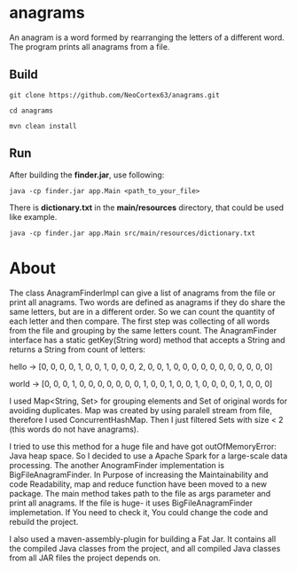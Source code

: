 # anagrams
An anagram is a word formed by rearranging the letters of a different word.
The program prints all anagrams from a file.

## Build

```
git clone https://github.com/NeoCortex63/anagrams.git
```
```
cd anagrams
```
```
mvn clean install
```

## Run

After building the **finder.jar**, use following:

```
java -cp finder.jar app.Main <path_to_your_file>
```
There is **dictionary.txt** in the **main/resources** directory, that could be used like example.

```
java -cp finder.jar app.Main src/main/resources/dictionary.txt
```
# About

The class AnagramFinderImpl can give a list of anagrams from the file or print all anagrams.
Two words are defined as anagrams if they do share the same letters, but are in a different order. So we can count the quantity of each letter and then compare. The first step was collecting of all words from the file and grouping by the same letters count.
The AnagramFinder interface has a static getKey(String word) method that accepts a String and returns a String from count of letters:

hello -> [0, 0, 0, 0, 1, 0, 0, 1, 0, 0, 0, 2, 0, 0, 1, 0, 0, 0, 0, 0, 0, 0, 0, 0, 0, 0]

world -> [0, 0, 0, 1, 0, 0, 0, 0, 0, 0, 0, 1, 0, 0, 1, 0, 0, 1, 0, 0, 0, 0, 1, 0, 0, 0]

I used Map<String, Set<String>> for grouping elements and Set of original words for avoiding duplicates. Map was created by using paralell stream from file, therefore I used ConcurrentHashMap. Then I just filtered Sets with
size < 2 (this words do not have anagrams).

I tried to use this method for a huge file and have got outOfMemoryError: Java heap space.
So I decided to use a Apache Spark for a large-scale data processing. The another AnogramFinder implementation is BigFileAnagramFinder. In Purpose of increasing the Maintainability and code Readability, map and reduce function have been moved to a new package.
The main method takes path to the file as args parameter and print all anagrams. If the file is huge- it uses BigFileAnagramFinder implemetation. If You need to check it, You could change the code and rebuild the project.


I also used a maven-assembly-plugin for building a Fat Jar. It contains all the compiled Java classes from the project, and all compiled Java classes from all JAR files the project depends on. 
